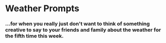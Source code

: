 # Weather Prompts 
### ...for when you really just don't want to think of something creative to say to your friends and family about the weather for the fifth time this week. 


